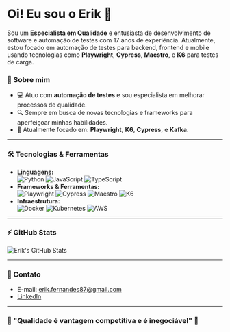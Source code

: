 # Oi! Eu sou o Erik 👋

Sou um **Especialista em Qualidade** e entusiasta de desenvolvimento de software e automação de testes com 17 anos de experiência. Atualmente, estou focado em automação de testes para backend, frontend e mobile usando tecnologias como **Playwright**, **Cypress**, **Maestro**, e **K6** para testes de carga.

### 🚀 Sobre mim
- 💻 Atuo com **automação de testes** e sou especialista em melhorar processos de qualidade.
- 🔍 Sempre em busca de novas tecnologias e frameworks para aperfeiçoar minhas habilidades.
- 🎯 Atualmente focado em: **Playwright**, **K6**, **Cypress**, e **Kafka**.

---

### 🛠️ Tecnologias & Ferramentas
- **Linguagens:**  
  ![Python](https://img.shields.io/badge/-Python-333?style=flat&logo=python) ![JavaScript](https://img.shields.io/badge/-JavaScript-333?style=flat&logo=javascript) ![TypeScript](https://img.shields.io/badge/-TypeScript-333?style=flat&logo=typescript)  
- **Frameworks & Ferramentas:**  
  ![Playwright](https://img.shields.io/badge/-Playwright-333?style=flat&logo=playwright) ![Cypress](https://img.shields.io/badge/-Cypress-333?style=flat&logo=cypress) ![Maestro](https://img.shields.io/badge/-Maestro-333?style=flat&logo=android) ![K6](https://img.shields.io/badge/-K6-333?style=flat&logo=k6)  
- **Infraestrutura:**  
  ![Docker](https://img.shields.io/badge/-Docker-333?style=flat&logo=docker) ![Kubernetes](https://img.shields.io/badge/-Kubernetes-333?style=flat&logo=kubernetes) ![AWS](https://img.shields.io/badge/-AWS-333?style=flat&logo=amazon-aws)

---

### ⚡ GitHub Stats

![Erik's GitHub Stats](https://github-readme-stats.vercel.app/api?username=eamaral&show_icons=true&theme=radical)

---

### 💬 Contato

- E-mail: erik.fernandes87@gmail.com
- [LinkedIn](https://www.linkedin.com/in/seu-perfil/)

---

### 🎯 "Qualidade é vantagem competitiva e é inegociável" 🚀
